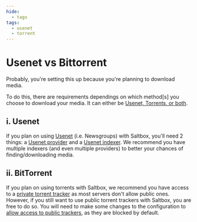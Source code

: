 ```yaml
---
hide:
  - tags
tags:
  - usenet
  - torrent
---
```


# Usenet vs Bittorrent

Probably, you're setting this up because you're planning to download media.

To do this, there are requirements dependings on which method[s] you choose to download your media. It can either be [Usenet, Torrents, or both](https://www.htpcguides.com/comparing-usenet-vs-torrents/).

## i. Usenet

If you plan on using [Usenet](https://www.reddit.com/r/usenet/wiki/faq#wiki_usenet_faq) (i.e. Newsgroups) with Saltbox, you'll need 2 things: a [Usenet provider](https://www.reddit.com/r/usenet/wiki/providers) and a [Usenet indexer](https://www.reddit.com/r/usenet/wiki/indexers). We recommend you have multiple indexers (and even multiple providers) to better your chances of finding/downloading media.

## ii. BitTorrent

If you plan on using torrents with Saltbox, we recommend you have access to a [private torrent tracker](https://www.reddit.com/r/trackers/wiki/getting_into_private_trackers) as most servers don't allow public ones. However, if you still want to use public torrent trackers with Saltbox, you are free to do so.  You will need to make some changes to the configuration to [allow access to public trackers](../faq/ruTorrent.md?h=public#enable-access-to-public-torrent-trackers), as they are blocked by default.
